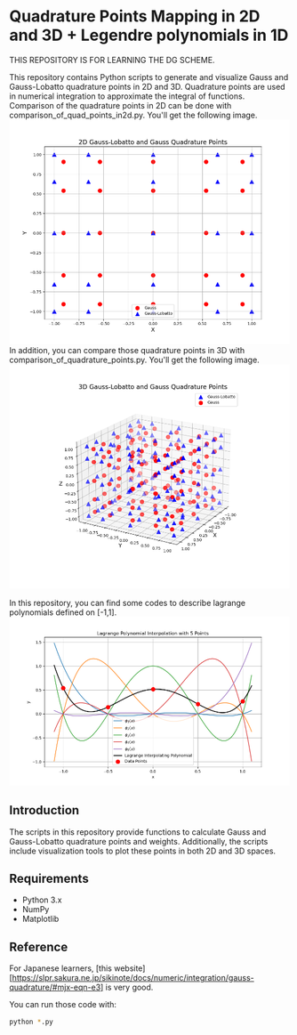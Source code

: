 # Quadrature Points Mapping in 2D and 3D + Legendre polynomials in 1D
THIS REPOSITORY IS FOR LEARNING THE DG SCHEME.

This repository contains Python scripts to generate and visualize Gauss and Gauss-Lobatto quadrature points in 2D and 3D. Quadrature points are used in numerical integration to approximate the integral of functions.
Comparison of the quadrature points in 2D can be done with comparison_of_quad_points_in2d.py. You'll get the following image.
![2d comparison](figures/Gauss_Lobbato_comparison2d.png)
In addition, you can compare those quadrature points in 3D with comparison_of_quadrature_points.py. You'll get the following image.
![3d comparison](figures/3d.png)

In this repository, you can find some codes to describe lagrange polynomials defined on [-1,1].
![lagrange](figures/legendre_poly.png)
## Introduction
The scripts in this repository provide functions to calculate Gauss and Gauss-Lobatto quadrature points and weights. Additionally, the scripts include visualization tools to plot these points in both 2D and 3D spaces.

## Requirements
- Python 3.x
- NumPy
- Matplotlib

## Reference
For Japanese learners, [this website][https://slpr.sakura.ne.jp/sikinote/docs/numeric/integration/gauss-quadrature/#mjx-eqn-e3] is very good.

You can run those code with:
```sh
python *.py
